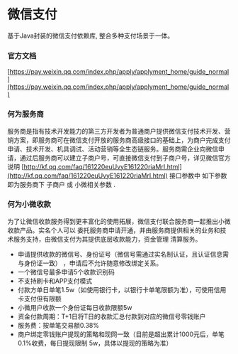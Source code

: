 # 微信支付
基于Java封装的微信支付依赖库, 整合多种支付场景于一体。

### 官方文档
[https://pay.weixin.qq.com/index.php/apply/applyment_home/guide_normal](https://pay.weixin.qq.com/index.php/apply/applyment_home/guide_normal)

### 何为服务商
服务商是指有技术开发能力的第三方开发者为普通商户提供微信支付技术开发、营销方案，即服务商可在微信支付开放的服务商高级接口的基础上，为商户完成支付申请、技术开发、机具调试、活动营销等全生态链服务。服务商需企业向微信申请，通过后服务商可以建立子商户号，可直接微信支付到子商户号，详见微信官方说明 [http://kf.qq.com/faq/161220euUvyE161220riaMrI.html](http://kf.qq.com/faq/161220euUvyE161220riaMrI.html)
接口参数中 如下参数即为服务商下 子商户 或 小微相关参数 .

### 何为小微收款
为了让微信收款服务得到更丰富化的使用拓展，微信支付联合服务商一起推出小微收款产品。实名个人可以 委托服务商申请开通，并由服务商提供相关的业务和技术服务支持，由微信支付为其提供底层收款能力，资金管理 清算服务。

- 申请提供收款的微信号、身份证号（微信号需通过实名制认证，且认证信息需与身份证一致） ，申请后不允许随意修改绑定关系。
- 一个微信号最多申请5个收款识别码
- 不支持刷卡和APP支付模式
- 付款方单日单笔1.5w（如使用银行卡，以银行卡单笔限额为准），可使用信用卡支付但有限额
- 小微用户收款一个身份证每日收款限额5w
- 资金付款周期：T+1日将T日的收款汇总付款到对应的微信号零钱账户
- 服务费：按单笔交易额0.38%
- 商户绑定零钱账户提现的策略和现网一致（目前是超出累计1000元后，单笔0.1%收费，每日提现限制 5w，具体以提现的策略为准）